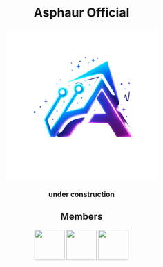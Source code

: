<div align=center>

# Asphaur Official
<img src="./logo.png" align=center weidth=350 height=350>
</div>

<h3 align=center> under construction </h3>
<h2 align="center"> Members </h2>
<div align="center">
  
<a href="https://github.com/mintRaven-05"><img src="https://github.com/user-attachments/assets/2a8d88d5-58a7-43ed-ab2e-d8896c272904" height=70 width=70)></a>
<a href="https://github.com/ImonChakraborty"><img src="https://github.com/user-attachments/assets/50c4e290-6ec7-4390-bc76-51c0e9ea1cae" height=70 width=70></a>
<a href="https://github.com/nilanjan-mondal"><img src="https://github.com/user-attachments/assets/eaf7d5a0-69eb-48f5-9ddf-1c3f272f1c98" height=70 width=70></a>
